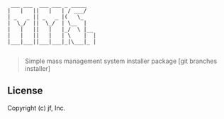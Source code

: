 ```
 ___ ___  ___ ___ _ _____   
|   |   ||   |   | / ___/   
| _   _ || _   _ |(   \_    
|  \_/  ||  \_/  | \__  |   
|   |   ||   |   |_/  \ |__ 
|   |   ||   |   | \    |  |
|___|___||___|___|_|\___|_ |
                        
```
> Simple mass management system installer package [git branches installer]

## License

Copyright (c) jf, Inc.